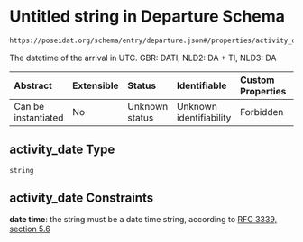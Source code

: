 # Untitled string in Departure Schema

```txt
https://poseidat.org/schema/entry/departure.json#/properties/activity_date
```

The datetime of the arrival in UTC. GBR: DATI, NLD2: DA + TI, NLD3: DA

| Abstract            | Extensible | Status         | Identifiable            | Custom Properties | Additional Properties | Access Restrictions | Defined In                                                             |
| :------------------ | :--------- | :------------- | :---------------------- | :---------------- | :-------------------- | :------------------ | :--------------------------------------------------------------------- |
| Can be instantiated | No         | Unknown status | Unknown identifiability | Forbidden         | Allowed               | none                | [departure.json*](schemas/entry/departure.json "open original schema") |

## activity_date Type

`string`

## activity_date Constraints

**date time**: the string must be a date time string, according to [RFC 3339, section 5.6](https://tools.ietf.org/html/rfc3339 "check the specification")

